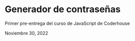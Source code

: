 # Generador de contraseñas

Primer pre-entrega del curso de JavaScript de Coderhouse

Noviembre 30, 2022
